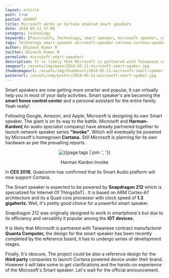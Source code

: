 ```yaml
---
layout: article
post: true
postid: dk0007
title: Microsoft works on Cortana enabled smart speakers
date: 2018-05-11 17:00
category: Technology
keywords: [fosscrunch, Technology, smart speaker, microsoft speaker, cortana, cortana speaker, AI, Azure, Build, Build 2018, gadgets, gear, microsoft, personal computing, personalcomputing, Windows, Windows10]
tags: Technology smart-speaker microsoft-speaker cortana cortana-speaker AI Azure Build Build2018 gadgetry gadgets gear microsoft personal-computing personalcomputing Windows Windows10
author: Dhinesh Kumar M
twitter: Dhinesh_Kumar_M
permalink: microsoft-smart-speaker/
description: It is likely that Microsoft is partnered with Taiwanese contract manufacturer Quanta Computer, the design for the smart speaker has been recently completed by the reference board.
imageurl: /assets/img/main/2018-05-11-microsoft-smart-spaker.jpg
thumbimageurl: /assets/img/thumbnail/2018-05-11-microsoft-smart-spaker.jpg
posterurl: /assets/img/poster/2018-05-11-microsoft-smart-spaker.jpg
---
```


<p><span class="first-letter">S</span>mart speakers are now getting more smarter and popular, It can virtually help you in most of your daily activities. Smart speaker's are becoming the <strong>smart home control center</strong> and a personal assistant for the entire family. Yeah really!</p>
<p>Following Google, Amazon, and Apple, Microsoft is designing its own Smart speaker. The giant is on its way to the battle. Microsoft and <strong>Harman-Kardon(</strong> An audio specialist company) have already partnered together to launch network speaker series <strong>"Invoke"</strong>, Which will eventually be powered by Microsoft's homegrown<strong> Cortana.</strong> Still Microsoft is planning for its own hardware as per the prevailing reports.</p>
<div class="article-main-img">
<center>
	<img src="{{ site.baseurl }}/assets/img/main/2018-05-11-microsoft-smart-spaker-1.jpg" alt="{{page.tags | join: ', '}}">
</center>
</div>
<center>
<footer class="imgcc">
    <p>Harman Kardon Invoke</p>
</footer>
</center>
<p>In<strong> CES 2018</strong>, Qualcomm has confirmed that its Smart Audio platform will now support Cortana.</p>
<p>The Smart speaker is expected to be powered by <strong>Snapdragon 212</strong> which is specialized for Internet Of Things(IoT) . It is based on ARM Cortex-A7 architecture and its a Quad core processor with clock speed of <strong>1.3 gigahertz. </strong>Well, it's pretty good choice for a powerful smart speaker.</p>
<p>Snapdragon 212 was originally designed to work in smartphone's but due to its efficiency and versatility it popular among the <strong>IOT devices.</strong></p>
<p>It is likely that Microsoft is partnered with Taiwanese contract manufacturer<strong> Quanta Computer,</strong> the design for the smart speaker has been recently completed by the reference board, it has to undergo series of development stages.</p>
<p>Finally, It's obscure, The project could be also a reference design for the <strong>third party </strong>companies to launch Cortana powered device under their brand. However it will take some to get clarifications and the hands-on experience of the Microsoft's Smart speaker. Let's wait for the official announcement.</p>